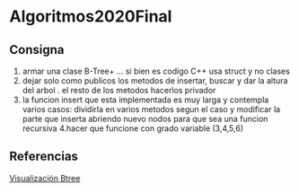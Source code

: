 # Algoritmos2020Final
## Consigna

1. armar una clase B-Tree+ ... si bien es codigo C++ usa struct y no clases
2. dejar solo como publicos los metodos de insertar, buscar y dar la altura del arbol . el resto de los metodos hacerlos privador
3. la funcion insert que esta implementada es muy larga y contempla varios casos: dividirla en varios metodos segun el caso y modificar la parte que inserta abriendo nuevo nodos para que sea una funcion recursiva
4.hacer que funcione con grado variable (3,4,5,6)

## Referencias
[Visualización Btree](https://www.cs.usfca.edu/~galles/visualization/BPlusTree.html)
